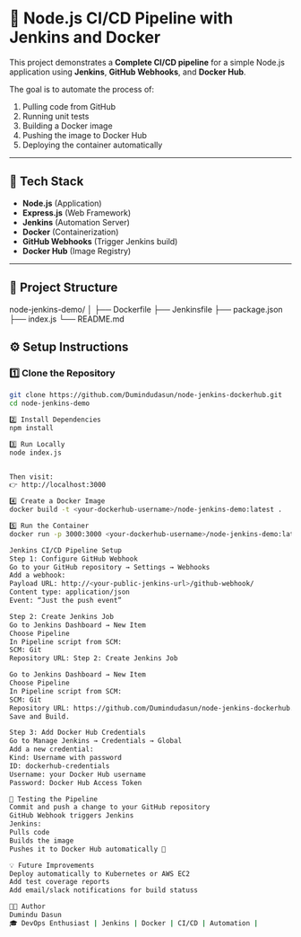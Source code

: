 # 🚀 Node.js CI/CD Pipeline with Jenkins and Docker

This project demonstrates a **Complete CI/CD pipeline** for a simple Node.js application using **Jenkins**, **GitHub Webhooks**, and **Docker Hub**.

The goal is to automate the process of:
1. Pulling code from GitHub
2. Running unit tests
3. Building a Docker image
4. Pushing the image to Docker Hub
5. Deploying the container automatically

---

## 🧠 Tech Stack

- **Node.js** (Application)
- **Express.js** (Web Framework)
- **Jenkins** (Automation Server)
- **Docker** (Containerization)
- **GitHub Webhooks** (Trigger Jenkins build)
- **Docker Hub** (Image Registry)

---

## 📁 Project Structure

node-jenkins-demo/
│
├── Dockerfile
├── Jenkinsfile
├── package.json
├── index.js
└── README.md


## ⚙️ Setup Instructions

### 1️⃣ Clone the Repository
```bash
git clone https://github.com/Dumindudasun/node-jenkins-dockerhub.git
cd node-jenkins-demo

2️⃣ Install Dependencies
npm install

3️⃣ Run Locally
node index.js


Then visit:
👉 http://localhost:3000

4️⃣ Create a Docker Image
docker build -t <your-dockerhub-username>/node-jenkins-demo:latest .

5️⃣ Run the Container
docker run -p 3000:3000 <your-dockerhub-username>/node-jenkins-demo:latest

Jenkins CI/CD Pipeline Setup
Step 1: Configure GitHub Webhook
Go to your GitHub repository → Settings → Webhooks
Add a webhook:
Payload URL: http://<your-public-jenkins-url>/github-webhook/
Content type: application/json
Event: “Just the push event”

Step 2: Create Jenkins Job
Go to Jenkins Dashboard → New Item
Choose Pipeline
In Pipeline script from SCM:
SCM: Git
Repository URL: Step 2: Create Jenkins Job

Go to Jenkins Dashboard → New Item
Choose Pipeline
In Pipeline script from SCM:
SCM: Git
Repository URL: https://github.com/Dumindudasun/node-jenkins-dockerhub.git
Save and Build.

Step 3: Add Docker Hub Credentials
Go to Manage Jenkins → Credentials → Global
Add a new credential:
Kind: Username with password
ID: dockerhub-credentials
Username: your Docker Hub username
Password: Docker Hub Access Token

🧪 Testing the Pipeline
Commit and push a change to your GitHub repository
GitHub Webhook triggers Jenkins
Jenkins:
Pulls code
Builds the image
Pushes it to Docker Hub automatically 🎉

💡 Future Improvements
Deploy automatically to Kubernetes or AWS EC2
Add test coverage reports
Add email/slack notifications for build statuss

👨‍💻 Author
Dumindu Dasun
🎓 DevOps Enthusiast | Jenkins | Docker | CI/CD | Automation |